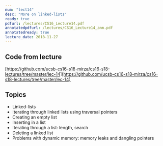 ```yaml
---
num: "lect14"
desc: "More on linked-lists"
ready: true
pdfurl: /lectures/CS16_Lecture14.pdf
annotatedpdfurl: /lectures/CS16_Lecture14_ann.pdf
annotatedready: true
lecture_date: 2018-11-27
---
```



## Code from lecture
[https://github.com/ucsb-cs16-s18-mirza/cs16-s18-lectures/tree/master/lec-14](https://github.com/ucsb-cs16-s18-mirza/cs16-s18-lectures/tree/master/lec-14)

## Topics

* Linked-lists
* Iterating through linked lists using traversal pointers
* Creating an empty list
* Inserting in a list
* Iterating through a list: length, search
* Deleting a linked list
* Problems with dynamic memory: memory leaks and dangling pointers

